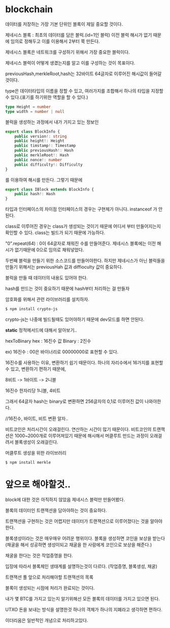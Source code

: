 # blockchain

데이터를 저장하는 가장 기본 단위인 블록이 제일 중요할 것이다.

제네시스 블록 : 최초의 데이터를 담은 블럭.(id=1인 블럭)
이전 블럭 해시가 없기 때문에 임의로 정해두고 이를 이용해서 2부터 쭉 만든다.

제네시스 블록은 네트워크를 구성하기 위해서 가장 중요한 블럭이다.

제네시스 블럭이 어떻게 생겼는지를 알고 이를 구성하는 것이 목표이다.

previousHash,merkleRoot,hash는 32바이트 64글자로 이루어진 해시값이 들어갈 것이다.

type은 데이터타입의 이름을 정할 수 있고, 여러가지를 조합해서 하나의 타입을 지정할 수 있다.(표기를 하기위한 역할을 할 수 있다.)

```ts
type Height = number
type width = number | null
```

블럭을 생성하는 과정에서
내가 가지고 있는 정보인

```ts
export class BlockInfo {
    public version!: string
    public height!: Height
    public timstamp!: Timestamp
    public previousHash!: Hash
    public merkleRoot!: Hash
    public nonce!: number
    public difficulty!: Difficulty
}
```

를 이용하여 해시를 만든다.
그렇기 때문에

```ts
export class IBlock extends BlockInfo {
    public hash!: Hash
}
```

타입과 인터페이스의 차이점
인터페이스의 경우는 구현체가 아니다.
instanceof 가 안된다.

class로 이루어진 경우는 class가 생성되는 것이기 때문에 어디서 부터 만들어지는지 확인할 수 있다.
class는 빌드가 되기 때문에 가능하다.

"0".repeat(64) : 0이 64글자로 채워진 수를 만들어준다.
제네시스 블록에는 이전 해시가 없기때문에 0으로 임의로 채워넣었다.

두번째 블럭을 만들기 위한 소스코드를 만들어야한다.
하지만 제네시스가 아닌 블럭들을 만들기 위해서는 previousHah 값과 diffioculty 값이 중요하다.

블럭을 만들 때 데이터의 내용도 있어야 한다.

hash를 만드는 것이 중요하기 때문에 hash부터 처리하는 걸 만들자

암호화를 위해서 관련 라이브러리를 설치하자.

```sh
$ npm install crypto-js
```

crypto-js는 나중에 빌드될때도 있어야하기 때문에 dev모드를 하면 안된다.

**static** 정적메서드에 대해서 알아보기..

hexToBinary
hex : 16진수 값
Binary : 2진수

ex) 16진수 : 00은 바이너리로 00000000로 표현할 수 있다.

16진수를 사용하는 이유, 변환하기 쉽기 때문이다. 하나의 자리수에서 16가지를 표현할 수 있고, 변환하기 편하기 때문에,

8비트 -> 1바이트 -> 2니블

16진수 한자리당 1니블, 4비트

그래서 64글자 hash는 binary로 변환하면 256글자의 0,1로 이루어진 값이 나와야한다.

//16진수, 바이트, 비트 변환 알자..

비트코인은 처리시간이 오래걸린다.
연산하는 시간이 많기 때문이다.
비트코인의 트랜잭션은 1000~2000개로 이루어져있기 때문에 해시해서 머클루트 만드는 과정이 오래걸려서 블록생성이 오래걸린다.

머클루트 생성을 위한 라이브러리

```sh
$ npm install merkle
```

# 앞으로 해야할것..

block에 대한 것은 아직하지 않았음
제네시스 블럭만 만들어봤다.

블록의 데이터인 트랜잭션을 담아야하는 것이 중요하다.

트랜잭션을 구현하는 것은 어렵지만 데이터가 트랜잭션으로 이루어졌다는 것을 알아야한다.

블록생성이라는 것은 매우매우 어려운 행위이다.
블록을 생성하면 코인을 보상을 받는다 (채굴을 해서 성공하면 생성이되고 채굴을 한 사람에게 코인으로 보상을 해준다.)

채굴을 한다는 것은 작업증명을 한다.

입장에 따라서 블록체인 생태계를 설명하는것이 다르다.
(작업증명, 블록생성, 채굴)

트랜잭션 풀
앞으로 처리해야할 트랜잭션의 목록

블록이 생성되는 시점에 처리가 완료되는 것이다.

내가 몇 BTC를 가지고 있는지 알기위해선 모든 블록의 데이터를 가지고 있으면 된다.

UTXO 돈을 보내는 방식을 설명한것
하나의 객체가 하나의 지폐라고 생각하면 편하다.

이더리움은 일반적인 개념으로 처리하고있다.
